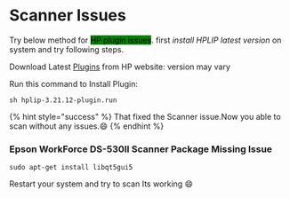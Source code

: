 # Scanner Issues

Try below method for <mark style="background-color:green;">HP  plugin issues</mark>. first _install HPLIP latest version_ on system and try following steps.

Download Latest [Plugins](https://developers.hp.com/hp-linux-imaging-and-printing/plugins) from HP website: version may vary

Run this command to Install Plugin:

```
sh hplip-3.21.12-plugin.run
```

{% hint style="success" %}
That fixed the Scanner issue.Now you able to scan without any issues.:smile:
{% endhint %}

### Epson WorkForce DS-530II Scanner Package Missing Issue

```
sudo apt-get install libqt5gui5
```

Restart your system and try to scan Its working :smile:
